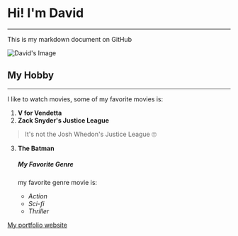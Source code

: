 # Hi! I'm David

___ 
This is my markdown document on GitHub

![David's Image](https://cdn.discordapp.com/attachments/919804526440120360/1162122203043737680/IMG_9918_3x4.jpg?ex=653ac9a4&is=652854a4&hm=75bd10b36ebc8a25949f52ab52ba4eb0c9f8e6c6f7c4869c716b8b69e3da6d28&)


## My Hobby
___
I like to watch movies, some of my favorite movies is:
1. **V for Vendetta**
2. **Zack Snyder's Justice League** 
> It's not the Josh Whedon's Justice League 🙄
3. **The Batman**

    ##### My Favorite Genre
    my favorite genre movie is:
    - _Action_
    - _Sci-fi_
    - _Thriller_

[My portfolio website](https://davidwahyuds.wordpress.com)